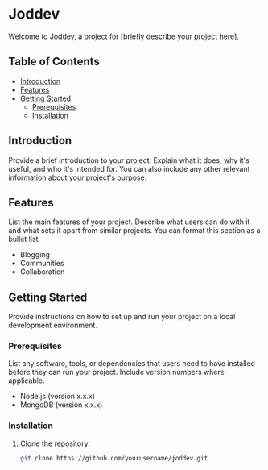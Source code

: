 # Joddev

Welcome to Joddev, a project for [briefly describe your project here].

## Table of Contents
- [Introduction](#introduction)
- [Features](#features)
- [Getting Started](#getting-started)
  - [Prerequisites](#prerequisites)
  - [Installation](#installation)
## Introduction

Provide a brief introduction to your project. Explain what it does, why it's useful, and who it's intended for. You can also include any other relevant information about your project's purpose.

## Features

List the main features of your project. Describe what users can do with it and what sets it apart from similar projects. You can format this section as a bullet list.

- Blogging
- Communities
- Collaboration

## Getting Started

Provide instructions on how to set up and run your project on a local development environment.

### Prerequisites

List any software, tools, or dependencies that users need to have installed before they can run your project. Include version numbers where applicable.

- Node.js (version x.x.x)
- MongoDB (version x.x.x) 

### Installation

1. Clone the repository:

   ```bash
   git clone https://github.com/yourusername/joddev.git
   ```


